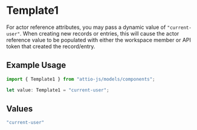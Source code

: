 # Template1

For actor reference attributes, you may pass a dynamic value of `"current-user"`. When creating new records or entries, this will cause the actor reference value to be populated with either the workspace member or API token that created the record/entry.

## Example Usage

```typescript
import { Template1 } from "attio-js/models/components";

let value: Template1 = "current-user";
```

## Values

```typescript
"current-user"
```